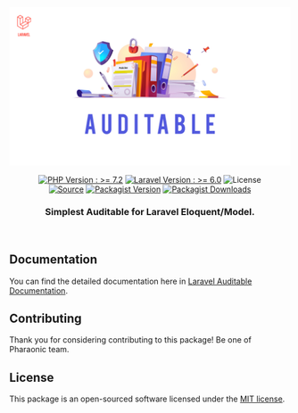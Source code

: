
<p align="center"><a href="https://pharaonic.io" target="_blank"><img src="https://raw.githubusercontent.com/Pharaonic/logos/main/auditable.jpg"></a></p>

<p align="center">
  <a href="https://php.net" target="_blank"><img src="https://img.shields.io/static/v1?label=PHP&message=%3E=7.2&color=blue&style=flat-square" alt="PHP Version : >= 7.2"></a>
  <a href="https://laravel.com" target="_blank"><img src="https://img.shields.io/static/v1?label=Laravel&message=%3E=6.0&color=F05340&style=flat-square" alt="Laravel Version : >= 6.0"></a>
  <img src="https://img.shields.io/static/v1?label=License&message=MIT&color=brightgreen&style=flat-square" alt="License">
  <br>
  <a href="https://packagist.org/packages/Pharaonic/laravel-auditable" target="_blank"><img src="https://img.shields.io/static/v1?label=Packagist&message=pharaonic/laravel-auditable&color=blue&logo=packagist&logoColor=white" alt="Source"></a>
  <a href="https://packagist.org/packages/pharaonic/laravel-auditable" target="_blank"><img src="https://poser.pugx.org/pharaonic/laravel-auditable/v" alt="Packagist Version"></a>
  <a href="https://packagist.org/packages/pharaonic/laravel-auditable" target="_blank"><img src="https://poser.pugx.org/pharaonic/laravel-auditable/downloads" alt="Packagist Downloads"></a>
</p>

<h3 align="center">Simplest Auditable for Laravel Eloquent/Model.</h3>
<br>

## Documentation

You can find the detailed documentation here in [Laravel Auditable Documentation](https://pharaonic.io/packages/laravel/auditable).

## Contributing

Thank you for considering contributing to this package! Be one of Pharaonic team.

## License

This package is an open-sourced software licensed under the [MIT license](https://opensource.org/licenses/MIT).
